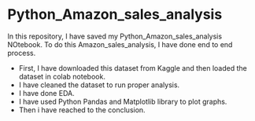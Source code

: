 # Python_Amazon_sales_analysis

In this repository, I have saved my Python_Amazon_sales_analysis NOtebook. To do this Amazon_sales_analysis, I have done end to end process.
- First, I have downloaded this dataset from Kaggle and then loaded the dataset in colab notebook.
- I have cleaned the dataset to run proper analysis.
- I have done EDA.
- I have used Python Pandas and Matplotlib library to plot graphs.
- Then i have reached to the conclusion.

